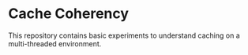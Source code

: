 # Cache Coherency

This repository contains basic experiments to understand caching on a multi-threaded environment.
